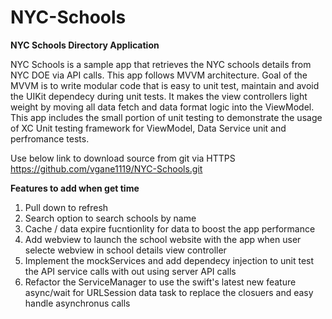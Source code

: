 # NYC-Schools
**NYC Schools Directory Application**

NYC Schools is a sample app that retrieves the NYC schools details from NYC DOE via API calls. This app follows MVVM architecture. Goal of the MVVM is to write modular code that is easy to unit test, maintain and avoid the UIKit dependecy during unit tests. It makes the view controllers light weight by moving all data fetch and data format logic into the ViewModel. This app includes the small portion of unit testing to demonstrate the usage of XC Unit testing framework for ViewModel, Data Service unit and perfromance tests.

Use below link to download source from git via HTTPS https://github.com/vgane1119/NYC-Schools.git

**Features to add when get time**
1. Pull down to refresh 
2. Search option to search schools by name
3. Cache / data expire fucntionlity for data to boost the app performance
4. Add webview to launch the school website with the app when user selecte webview in school details view controller 
5. Implement the mockServices and add dependecy injection to unit test the API service calls with out using server API calls
6. Refactor the ServiceManager to use the swift's latest new feature async/wait for URLSession data task to replace the closuers and easy handle asynchronus calls
